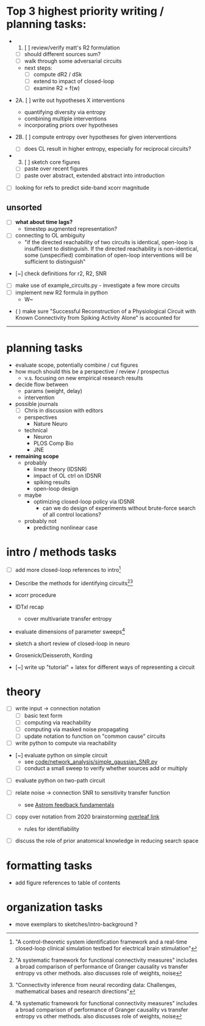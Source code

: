 # Top 3 highest priority writing / planning tasks:
- 1. [ ] review/verify matt's R2 formulation
  - [ ] should different sources sum?
  - [ ] walk through some adversarial circuits
  - next steps:
     - [ ] compute dR2 / dSk
     - [ ] extend to impact of closed-loop
     - [ ] examine R2 = f(w)

- 2A. [ ] write out hypotheses X interventions 
  - quantifying diversity via entropy
  - combining multiple interventions
  - incorporating priors over hypotheses

- 2B. [ ] compute entropy over hypotheses for given interventions
    - [ ] does CL result in higher entropy, especially for reciprocal circuits?
    
- 3. [ ] sketch core figures 
  - [ ] paste over recent figures
  - [ ] paste over abstract, extended abstract into introduction    

- [ ] looking for refs to predict side-band xcorr magnitude

## unsorted 

- [ ] **what about time lags?**  
  - timestep augmented representation?
- [ ] connecting to OL ambiguity
  - "if the directed reachability of two circuits is identical, open-loop is insufficient to distinguish. If the directed reachability is non-identical, some (unspecified) combination of open-loop interventions will be sufficient to distinguish"

- [~] check definitions for r2, R2, SNR

- [ ] make use of example_circuits.py - investigate a few more circuits
- [ ] implement new R2 formula in python
  - W~ 
- ( ) make sure  "Successful Reconstruction of a Physiological Circuit with Known Connectivity from Spiking Activity Alone" is accounted for
---

# planning tasks 
- evaluate scope, potentially combine / cut figures
- how much should this be a perspective / review / prospectus 
  - v.s. focusing on new empirical research results
- decide flow between 
  - params (weight, delay)
  - intervention 
- possible journals 
  - [ ] Chris in discussion with editors
  - perspectives 
    - Nature Neuro
  - technical
    - Neuron
    - PLOS Comp Bio
    - JNE 
- **remaining scope**
  - probably
    - linear theory (IDSNR)
    - impact of OL ctrl on IDSNR
    - spiking results
    - open-loop design
  - maybe
    - optimizing closed-loop policy via IDSNR
      - can we do design of experiments without brute-force search of all control locations?
  - probably not 
    - predicting nonlinear case 

# intro / methods tasks
 - [ ] add more closed-loop references to intro[^ctrl_sys_id]
 - Describe the methods for identifying circuits[^FC_measures][^connect_infer]
  - xcorr procedure 
  - IDTxl recap 
    - cover multivariate transfer entropy 
 - evaluate dimensions of parameter sweeps[^FC_measures]
 - sketch a short review of closed-loop in neuro
  - Grosenick/Deisseroth, Kording 
  
 - [~] write up "tutorial" + latex for different ways of representing a circuit

 [^FC_measures]: "A systematic framework for functional connectivity measures" includes a broad comparison of performance of Granger causality vs transfer entropy vs other methods. also discusses role of weights, noise
 [^connect_infer]: "Connectivity inference from neural recording data: Challenges, mathematical bases and research directions"
 [^ctrl_sys_id]: "A control-theoretic system identification framework and a real-time closed-loop clinical simulation testbed for electrical brain stimulation"

# theory 
- [ ] write input → connection notation 
  - [ ] basic text form
  - [ ] computing via reachability 
  - [ ] computing via masked noise propagating
  - [ ] update notation to function on "common cause" circuits
- [ ] write python to compute via reachability 
- [~] evaluate python on simple circuit
  - see [code/network_analysis/simple_gaussian_SNR.py](code/network_analysis/simple_gaussian_SNR.py)
  - [ ] conduct a small sweep to verify whether sources add or multiply
  
- [ ] evaluate python on two-path circuit


- [ ] relate noise → connection SNR to sensitivity transfer function 
  - see [Astrom feedback fundamentals](https://www.cds.caltech.edu/~murray/courses/cds101/fa02/caltech/astrom-ch5.pdf)
- [ ] copy over notation from 2020 brainstorming [overleaf link](https://www.overleaf.com/project/5e8232cd6157d200014b52d4)
  - rules for identifiability 
- [ ] discuss the role of prior anatomical knowledge in reducing search space 

# formatting tasks 
- add figure references to table of contents  

# organization tasks
- move exemplars to sketches/intro-background ?